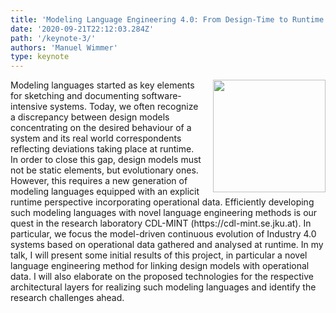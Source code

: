 ```yaml
---
title: 'Modeling Language Engineering 4.0: From Design-Time to Runtime and Back Again'
date: '2020-09-21T22:12:03.284Z'
path: '/keynote-3/'
authors: 'Manuel Wimmer'
type: keynote
---
```


<img align="right" width="180" style="margin-left:16px;" src="https://cdl-mint.se.jku.at/wp-content/uploads/2020/06/ManuelWimmer.jpg">
Modeling languages started as key elements for sketching and documenting software-intensive systems. Today, we often recognize a discrepancy between design models concentrating on the desired behaviour of a system and its real world correspondents reflecting deviations taking place at runtime. In order to close this gap, design models must not be static elements, but evolutionary ones. However, this requires a new generation of modeling languages equipped with an explicit runtime perspective incorporating operational data. Efficiently developing such modeling languages with novel language engineering methods is our quest in the research laboratory CDL-MINT (https://cdl-mint.se.jku.at). In particular, we focus the model-driven continuous evolution of Industry 4.0 systems based on operational data gathered and analysed at runtime. In my talk, I will present some initial results of this project, in particular a novel language engineering method for linking design models with operational data. I will also elaborate on the proposed technologies for the respective architectural layers for realizing such modeling languages and identify the research challenges ahead.

